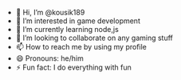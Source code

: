 - 👋 Hi, I’m @kousik189
- 👀 I’m interested in game development
- 🌱 I’m currently learning node,js
- 💞️ I’m looking to collaborate on any gaming stuff
- 📫 How to reach me by using my profile
- 😄 Pronouns: he/him
- ⚡ Fun fact: I do everything with fun

  

<!---
kousik189/kousik189 is a ✨ special ✨ repository because its `README.md` (this file) appears on your GitHub profile.
You can click the Preview link to take a look at your changes.
--->
